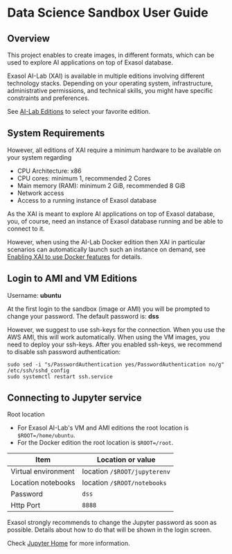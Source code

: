 # Data Science Sandbox User Guide

## Overview

This project enables to create images, in different formats, which can be used to explore AI applications on top of Exasol database.

Exasol AI-Lab (XAI) is available in multiple editions involving different technology stacks.  Depending on your operating system, infrastructure, administrative permissions, and technical skills, you might have specific constraints and preferences.

See [AI-Lab Editions](editions.md) to select your favorite edition.

<!--
### Usage

* [AMI Edition](ami_usage.md)
* [VM Edition](vm_usage.md)
* [Docker Edition](docker/docker_usage.md)
-->

## System Requirements

However, all editions of XAI require a minimum hardware to be available on your system regarding
* CPU Architecture: x86
* CPU cores: minimum 1, recommended 2 Cores
* Main memory (RAM): minimum 2 GiB, recommended 8 GiB
* Network access
* Access to a running instance of Exasol database

As the XAI is meant to explore AI applications on top of Exasol database, you, of course, need an instance of Exasol database running and be able to connect to it.

However, when using the AI-Lab Docker edition then XAI in particular scenarios can automatically launch such an instance on demand, see [Enabling XAI to use Docker features](docker/docker_usage.md#enabling-xai-to-user-docker-features) for details.

## Login to AMI and VM Editions

Username: **ubuntu**

At the first login to the sandbox (image or AMI) you will be prompted to change your password.
The default password is: **dss**

However, we suggest to use ssh-keys for the connection. When you use the AWS AMI, this will work automatically. When using the VM images, you need to deploy your ssh-keys. After you enabled ssh-keys, we recommend to disable ssh password authentication:
```shell
sudo sed -i "s/PasswordAuthentication yes/PasswordAuthentication no/g" /etc/ssh/sshd_config
sudo systemctl restart ssh.service
```

## Connecting to Jupyter service

Root location
* For Exasol AI-Lab's VM and AMI editions the root location is `$ROOT=/home/ubuntu`.
* For the Docker edition the root location is `$ROOT=/root`.

| Item                | Location or value            |
|---------------------|------------------------------|
| Virtual environment | location `/$ROOT/jupyterenv` |
| Location notebooks  | location `/$ROOT/notebooks`  |
| Password            | `dss`                        |
| Http Port           | `8888`                       |

Exasol strongly recommends to change the Jupyter password as soon as possible. Details about how to do that will be shown in the login screen.

Check [Jupyter Home](https://jupyter.org/) for more information.
